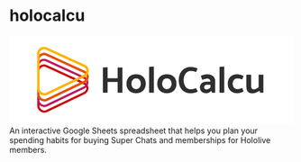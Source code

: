 # holocalcu
![HoloCalcu logo](logo.gif)
An interactive Google Sheets spreadsheet that helps you plan your spending habits for buying Super Chats and memberships for Hololive members.
